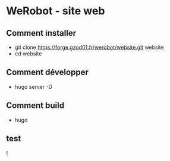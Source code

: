 # WeRobot - site web

## Comment installer

- git clone https://forge.gzod01.fr/werobot/website.git website
- cd website

## Comment développer

- hugo server -D

## Comment build

- hugo

## test
t
